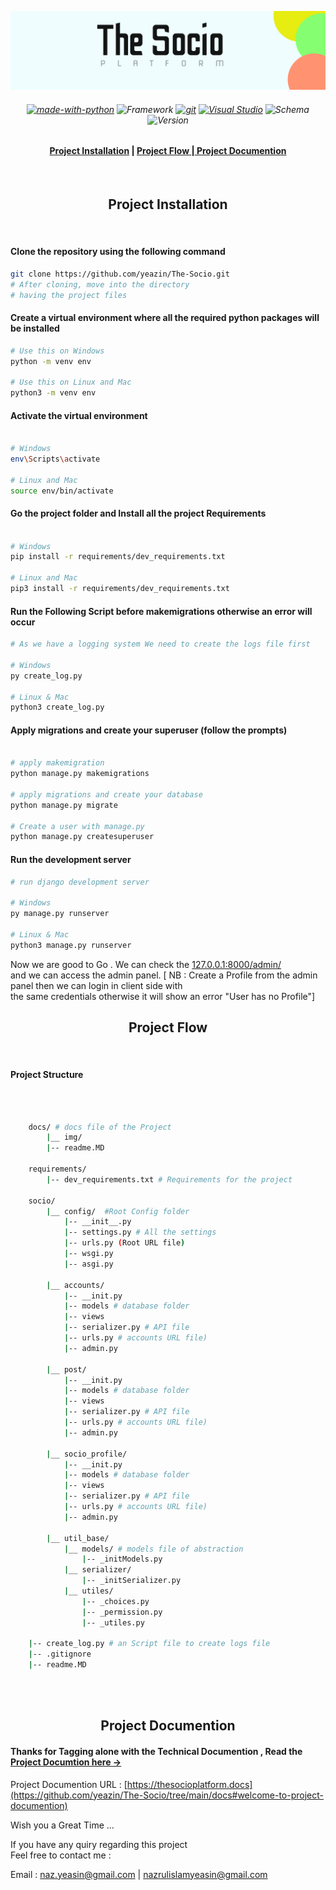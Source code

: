 
![original](docs/img/socio.png)
<h6 align="Center">

[![made-with-python](https://img.shields.io/badge/Made%20with-Python-1f425f.svg)](https://www.python.org/) ![Framework](https://img.shields.io/badge/Framework-Django%20Rest-Green?style=flat) 
 [![git](https://badgen.net/badge/icon/git?icon=git&label)](https://git-scm.com) [![Visual Studio](https://badgen.net/badge/icon/visualstudio?icon=visualstudio&label)](https://visualstudio.microsoft.com) ![Schema](https://img.shields.io/badge/Schema-DRF%20Yasg-red?style=flat) ![Version ](https://img.shields.io/badge/Version-1.0.0-black?style=flat)
</h6>

<h4 align="center">
<a href="https://github.com/yeazin/The-Socio?tab=readme-ov-file#-project-installation-"> Project Installation</a> | 
<a href="https://github.com/yeazin/The-Socio?tab=readme-ov-file#project-flow"> Project Flow </a>
|<a href="https://github.com/yeazin/The-Socio?tab=readme-ov-file#-project-documention-"> Project Documention </a>

</h4> 

<br>


<h2 align="center"> Project Installation </h2>
<br>

#### Clone the repository using the following command

```bash
git clone https://github.com/yeazin/The-Socio.git
# After cloning, move into the directory 
# having the project files 
```
#### Create a virtual environment where all the required python packages will be installed

```bash
# Use this on Windows
python -m venv env

# Use this on Linux and Mac
python3 -m venv env
```
#### Activate the virtual environment

```bash

# Windows
env\Scripts\activate

# Linux and Mac
source env/bin/activate

```
#### Go the project folder and Install all the project Requirements

```bash

# Windows
pip install -r requirements/dev_requirements.txt

# Linux and Mac
pip3 install -r requirements/dev_requirements.txt

```

#### Run the Following Script before makemigrations otherwise an error will occur

```bash
# As we have a logging system We need to create the logs file first

# Windows 
py create_log.py

# Linux & Mac
python3 create_log.py
```

#### Apply migrations and create your superuser (follow the prompts)

```bash

# apply makemigration 
python manage.py makemigrations

# apply migrations and create your database
python manage.py migrate

# Create a user with manage.py
python manage.py createsuperuser

```

#### Run the development server

```bash
# run django development server

# Windows 
py manage.py runserver

# Linux & Mac
python3 manage.py runserver

```
Now we are good to Go . We can check the [127.0.0.1:8000/admin/](http://127.0.0.1:8000/admin/)<br> and we can access the admin panel.
[ NB : Create a Profile from the admin panel then we can login in client side with <br> the same credentials  otherwise it will show an
error "User has no Profile"]
<br>

<h2 align="center">Project Flow</h2>
<br>

#### Project Structure 
<br>

```bash 

    docs/ # docs file of the Project
        |__ img/
        |-- readme.MD 

    requirements/
        |-- dev_requirements.txt # Requirements for the project

    socio/
        |__ config/  #Root Config folder
            |-- __init__.py
            |-- settings.py # All the settings 
            |-- urls.py (Root URL file)
            |-- wsgi.py
            |-- asgi.py
        
        |__ accounts/
            |-- __init.py
            |-- models # database folder  
            |-- views 
            |-- serializer.py # API file
            |-- urls.py # accounts URL file)
            |-- admin.py

        |__ post/
            |-- __init.py
            |-- models # database folder  
            |-- views 
            |-- serializer.py # API file
            |-- urls.py # accounts URL file)
            |-- admin.py

        |__ socio_profile/
            |-- __init.py
            |-- models # database folder  
            |-- views 
            |-- serializer.py # API file
            |-- urls.py # accounts URL file)
            |-- admin.py

        |__ util_base/
            |__ models/ # models file of abstraction
                |-- _initModels.py
            |__ serializer/
                |-- _initSerializer.py
            |__ utiles/
                |-- _choices.py
                |-- _permission.py
                |-- _utiles.py 

    |-- create_log.py # an Script file to create logs file  
    |-- .gitignore
    |-- readme.MD 
    

```
<br>

<h2 align="center"> Project Documention </h2>

#### Thanks for Tagging alone with the Technical Documention , Read the [Project Documtion here ->](https://github.com/yeazin/The-Socio/tree/main/docs#welcome-to-project-documention) 

Project Documention URL :  [https://thesocioplatform.docs](https://github.com/yeazin/The-Socio/tree/main/docs#welcome-to-project-documention)

Wish you a Great Time ...

If you have any quiry regarding this project <br>
Feel free to contact me :

Email : naz.yeasin@gmail.com | nazrulislamyeasin@gmail.com